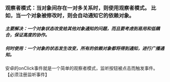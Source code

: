 ### 观察者模式：当对象间存在一对多关系时，则使用观察者模式。 比如，当一个对象被修改时，则会自动通知它的依赖对象。
##### 主要解决：一个对象状态改变给其他对象通知的问题，而且要考虑到易用和低耦合，保证高度的协作。
##### 何时使用：一个对象的状态发生改变，所有的依赖对象都将得到通知，进行广播通知。

安卓的onClick事件就是一个简单的观察者模式，监听按钮被点击而触发事件。【必须注册监听事件】

